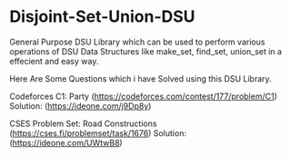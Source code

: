 # Disjoint-Set-Union-DSU
General Purpose DSU Library which can be used to perform various operations of DSU Data Structures like make_set, find_set, union_set in a effecient and easy way.

Here Are Some Questions which i have Solved using this DSU Library.

Codeforces C1: Party (https://codeforces.com/contest/177/problem/C1)
Solution: (https://ideone.com/j9Dp8y)

CSES Problem Set: Road Constructions (https://cses.fi/problemset/task/1676)
Solution: (https://ideone.com/UWtwB8)
